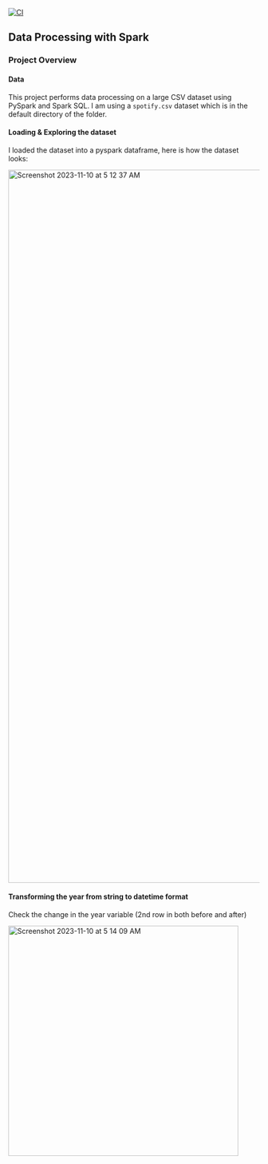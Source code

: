 [![CI](https://github.com/farazjawedd/week10_fj49/actions/workflows/cicd.yml/badge.svg)](https://github.com/farazjawedd/week10_fj49/actions/workflows/cicd.yml)


## Data Processing with Spark

### Project Overview

#### Data
This project performs data processing on a large CSV dataset using PySpark and Spark SQL. I am using a `spotify.csv` dataset which is in the default directory of the folder.

#### Loading & Exploring the dataset

I loaded the dataset into a pyspark dataframe, here is how the dataset looks:

<img width="1428" alt="Screenshot 2023-11-10 at 5 12 37 AM" src="https://github.com/farazjawedd/week10_fj49/assets/101464414/4d56e4e2-986f-4715-9a13-c95c4d5fe98c">

#### Transforming the year from string to datetime format

Check the change in the year variable (2nd row in both before and after)

<img width="461" alt="Screenshot 2023-11-10 at 5 14 09 AM" src="https://github.com/farazjawedd/week10_fj49/assets/101464414/8d0c0c4b-07c8-4f55-9e98-2326d2d379fb">

